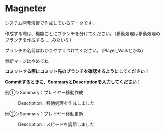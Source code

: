# Magneter
システム開発演習で作成しているデータです。

作成する際は、機能ごとにブランチを分けてください。（移動処理は移動処理のブランチを作成する……みたいな）

ブランチの名前はわかりやすくつけてください。（Player_Walkとかね）

無断マージはやめてね

**コミットする際にコミット先のブランチを確認するようにしてください！**

**Commitするときに、SummaryとDescriptionを入力してください！**

例①＞Summary：プレイヤー移動作成

　　　Description：移動処理を作成しました
  
例②＞Summary：プレイヤー移動更新

　　　Description：スピードを調節しました
